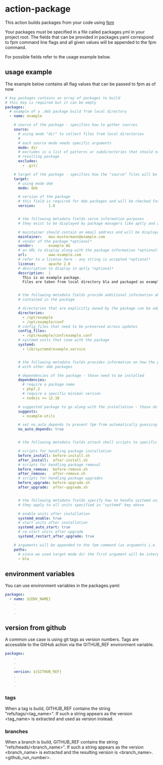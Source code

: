 # action-package

This action builds packages from your code using [fpm](https://github.com/jordansissel/fpm)

Your packages must be specified in a file called packages.yml in your project root. 
The fields that can be provided in packages.yaml correspond to fpm command line flags and all given values will be
appended to the fpm command.

For possible fields refer to the usage example below.

## usage example

The example below contains all flag values that can be passed to fpm as of now

```yaml
# key packages contains an array of packages to build
# this key is required but it can be empty
packages:
  # example of a .deb package build from local directory
  - name: example

    # source of the package - specifies how to gather sources
    source:
      # using mode "dir" to collect files from local directories
      #
      # each source mode needs specific arguments
      mode: dir
      # excludes is a list of patterns or subdirectories that should not be included in the
      # resulting package
      excludes:
        - .git/

    # target of the package - specifies how the "source" files will be packaged
    target:
      # using mode deb
      mode: deb

      # version of the package
      # this field is required for deb packages and will be checked for
      version:      1.0


      # the following metadata fields serve information purposes
      # they exist to be displayed by package managers like aptly and are all optional

      # maintainer should contain an email address and will be displayed by apt *optional*
      maintainer:   max.mustermann@example.com
      # vendor of the package *optional*
      vendor:       example AG
      # an URL to display along with the package information *optional*
      url:          www.example.com
      # refer to a license here - any string is accepted *optional*
      license:      apache 2.0
      # description to display in aptly *optional*
      description:  |
        This is an example package.
        Files are taken from local directory bla and packaged as example_1.0_amd64.deb


      # the following metadata fields provide additional information about files
      # contained in the package

      # directories that are explicitly owned by the package can be added to this array
      directories:
        - /opt/example
        - /opt/example/conf
      # config_files that need to be preserved across updates
      config_files:
        - /opt/example/conf/example.conf
      # systemd units that cone with the package
      systemd:
        - lib/systemd/example.service


      # the following metadata fields provides information on how the package interacts
      # with other deb packages

      # dependencies of the package - those need to be installed
      dependencies:
        # require a package name
        - php7.2
        # require a specific minimal version
        - nodejs >= 12.10

      # suggested package to go along with the installation - those do not need to be installed
      suggests:
        - example-utils

      # set no_auto_depends to prevent fpm from automatically guessing and adding dependencies
      no_auto_depends: true


      # the following metadata fields attach shell scripts to specific installation events

      # scripts for handling package installation
      before_install: before-install.sh
      after_install:  after-install.sh
      # scripts for handling package removal
      before_remove:  before-remove.sh
      after_remove:   after-remove.sh
      # scripts for handling package upgrades
      before_upgrade: before-upgrade.sh
      after_upgrade:  after-upgrade.sh


      # the following metadata fields specify how to handle systemd units
      # they apply to all units specified in "systemd" key above

      # enable units after installation
      systemd_enable: true
      # start units after installation
      systemd_auto_start: true
      # re-start units after upgrade
      systemd_restart_after_upgrade: true

    # arguments will be appended to the fpm command (as arguments i.e. with no preceding flag)
    paths:
      # since we used target mode dir the first argument will be interpreted as a path
      - bla
```

## environment variables

You can use environment variables in the packages.yaml:

```yaml
packages:
  - name: ${ENV_NAME}
    .
    .
    .
```

## version from github
A common use case is using git tags as version numbers.
Tags are accessible to the GitHub action via the GITHUB_REF environment variable.

```yaml
packages:
    .
    .
    .
    version: ${GITHUB_REF}
    .
    .
    .
```

### tags
When a tag is build, GITHUB_REF contains the string "refs/tags/<tag_name>". If such a string appears as the version <tag_name> is extracted and used as version instead.

### branches
When a branch is build, GITHUB_REF contains the string "refs/heads/<branch_name>". If such a string appears as the version <branch_name> is extracted and the resulting
version is <branch_name>.<github_run_number>.

